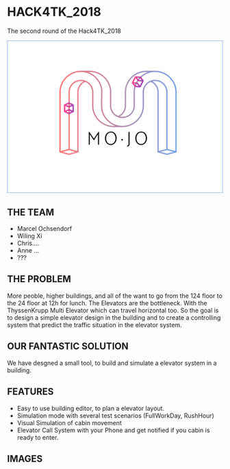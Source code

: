 # HACK4TK_2018
The second round of the Hack4TK_2018


![GitHub Logo](/documentation/mojo_logo.png)


## THE TEAM
* Marcel Ochsendorf
* Wiling Xi
* Chris....
* Anne ...
* ???


## THE PROBLEM
More peoble, higher buildings, and all of the want to go from the 124 floor to the 24 floor at 12h for lunch.
The Elevators are the bottleneck.
With the ThyssenKrupp Multi Elevator which can travel horizontal too. So the goal is to design a simple elevator design in the building and to create a controlling system that predict the traffic situation in the elevator system.



## OUR FANTASTIC SOLUTION
We have desgned a small tool, to build and simulate a elevator system in a building.

## FEATURES

* Easy to use building editor, to plan a elevator layout.
* Simulation mode with several test scenarios (FullWorkDay, RushHour)
* Visual Simulation of cabin movement
* Elevator Call System with your Phone and get notified if you cabin is ready to enter.




## IMAGES




